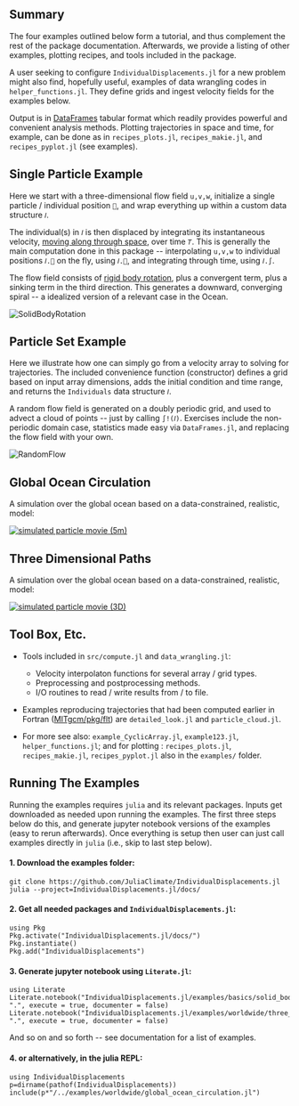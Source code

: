 ## Summary

The four examples outlined below form a tutorial, and thus complement the rest of the package documentation. Afterwards, we provide a listing of other examples, plotting recipes, and tools included in the package. 

A user seeking to configure `IndividualDisplacements.jl` for a new problem might also find, hopefully useful, examples of data wrangling codes in `helper_functions.jl`. They define grids and ingest velocity fields for the examples below. 

Output is in [DataFrames](https://juliadata.github.io/DataFrames.jl/latest/) tabular format which readily provides powerful and convenient analysis methods. Plotting trajectories in space and time, for example, can be done as in `recipes_plots.jl`, `recipes_makie.jl`, and `recipes_pyplot.jl` (see examples).

## Single Particle Example

Here we start with a three-dimensional flow field `u,v,w`, initialize a single particle / individual position `📌`, and wrap everything up within a custom data structure `𝐼`.

The individual(s) in `𝐼` is then displaced by integrating its instantaneous velocity, [moving along through space](https://en.wikipedia.org/wiki/Lagrangian_and_Eulerian_specification_of_the_flow_field), over time `𝑇`. 
This is generally the main computation done in this package -- interpolating `u,v,w` to individual positions `𝐼.📌` on the fly, using `𝐼.🚄`, and integrating through time, using `𝐼.∫`.

The flow field consists of [rigid body rotation](https://en.wikipedia.org/wiki/Rigid_body), plus a convergent term, plus a sinking term in the third direction. This generates a downward, converging spiral -- a idealized version of a relevant case in the Ocean.

![SolidBodyRotation](https://github.com/JuliaClimate/IndividualDisplacements.jl/raw/master/examples/figs/SolidBodyRotation.gif)

## Particle Set Example

Here we illustrate how one can simply go from a velocity array to solving for trajectories. The included convenience function (constructor) defines a grid based on input array dimensions, adds the initial condition and time range, and returns the `Individuals` data structure `𝐼`. 

A random flow field is generated on a doubly periodic grid, and used to advect a cloud of points -- just by calling `∫!(𝐼)`. Exercises include the non-periodic domain case, statistics made easy via `DataFrames.jl`, and replacing the flow field with your own.

![RandomFlow](https://github.com/JuliaClimate/IndividualDisplacements.jl/raw/master/examples/figs/RandomFlow.gif)

## Global Ocean Circulation

A simulation over the global ocean based on a data-constrained, realistic, model:

[![simulated particle movie (5m)](https://user-images.githubusercontent.com/20276764/84766999-b801ad80-af9f-11ea-922a-610ad8a257dc.png)](https://youtu.be/W5DNqJG9jt0)

## Three Dimensional Paths

A simulation over the global ocean based on a data-constrained, realistic, model:

[![simulated particle movie (3D)](https://user-images.githubusercontent.com/20276764/94491485-595ee900-01b6-11eb-95e6-c2cacb812f46.png)](https://youtu.be/twAAE_WUs_g)

## Tool Box, Etc.

- Tools included in `src/compute.jl` and `data_wrangling.jl`:
	- Velocity interpolaton functions for several array / grid types.
	- Preprocessing and postprocessing methods.
	- I/O routines to read / write results from / to file.

-  Examples reproducing trajectories that had been computed earlier in Fortran ([MITgcm/pkg/flt](https://mitgcm.readthedocs.io/en/latest/outp_pkgs/outp_pkgs.html#)) are `detailed_look.jl` and `particle_cloud.jl`. 

- For more see also: `example_CyclicArray.jl`, `example123.jl`, `helper_functions.jl`; and for plotting : `recipes_plots.jl`, `recipes_makie.jl`, `recipes_pyplot.jl` also in the `examples/` folder.

## Running The Examples

Running the examples requires `julia` and its relevant packages. Inputs get downloaded as needed upon running the examples. The first three steps below do this, and generate jupyter notebook versions of the examples (easy to rerun afterwards). Once everything is setup then user can just call examples directly in `julia` (i.e., skip to last step below).

#### 1. Download the examples folder:

```
git clone https://github.com/JuliaClimate/IndividualDisplacements.jl
julia --project=IndividualDisplacements.jl/docs/
```

#### 2. Get all needed packages and `IndividualDisplacements.jl`:

```
using Pkg
Pkg.activate("IndividualDisplacements.jl/docs/")
Pkg.instantiate()
Pkg.add("IndividualDisplacements")
```

#### 3. Generate jupyter notebook using `Literate.jl`:

```
using Literate
Literate.notebook("IndividualDisplacements.jl/examples/basics/solid_body_rotation.jl", ".", execute = true, documenter = false)
Literate.notebook("IndividualDisplacements.jl/examples/worldwide/three_dimensional_ocean.jl", ".", execute = true, documenter = false)
```

And so on and so forth -- see documentation for a list of examples.

#### 4. or alternatively, in the julia REPL:

```
using IndividualDisplacements
p=dirname(pathof(IndividualDisplacements))
include(p*"/../examples/worldwide/global_ocean_circulation.jl")
```
